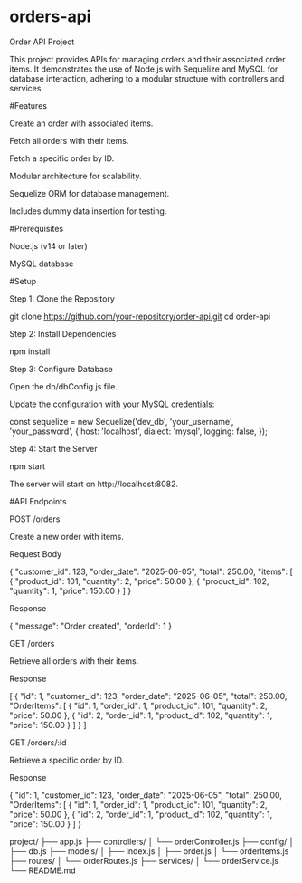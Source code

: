 # orders-api
Order API Project

This project provides APIs for managing orders and their associated order items. It demonstrates the use of Node.js with Sequelize and MySQL for database interaction, adhering to a modular structure with controllers and services.

#Features

Create an order with associated items.

Fetch all orders with their items.

Fetch a specific order by ID.

Modular architecture for scalability.

Sequelize ORM for database management.

Includes dummy data insertion for testing.

#Prerequisites

Node.js (v14 or later)

MySQL database

#Setup

Step 1: Clone the Repository

git clone https://github.com/your-repository/order-api.git
cd order-api

Step 2: Install Dependencies

npm install

Step 3: Configure Database

Open the db/dbConfig.js file.

Update the configuration with your MySQL credentials:

const sequelize = new Sequelize('dev_db', 'your_username', 'your_password', {
  host: 'localhost',
  dialect: 'mysql',
  logging: false,
});

Step 4: Start the Server

npm start

The server will start on http://localhost:8082.


#API Endpoints

POST /orders

Create a new order with items.

Request Body

{
  "customer_id": 123,
  "order_date": "2025-06-05",
  "total": 250.00,
  "items": [
    {
      "product_id": 101,
      "quantity": 2,
      "price": 50.00
    },
    {
      "product_id": 102,
      "quantity": 1,
      "price": 150.00
    }
  ]
}

Response

{
  "message": "Order created",
  "orderId": 1
}

GET /orders

Retrieve all orders with their items.

Response

[
  {
    "id": 1,
    "customer_id": 123,
    "order_date": "2025-06-05",
    "total": 250.00,
    "OrderItems": [
      {
        "id": 1,
        "order_id": 1,
        "product_id": 101,
        "quantity": 2,
        "price": 50.00
      },
      {
        "id": 2,
        "order_id": 1,
        "product_id": 102,
        "quantity": 1,
        "price": 150.00
      }
    ]
  }
]

GET /orders/:id

Retrieve a specific order by ID.

Response

{
  "id": 1,
  "customer_id": 123,
  "order_date": "2025-06-05",
  "total": 250.00,
  "OrderItems": [
    {
      "id": 1,
      "order_id": 1,
      "product_id": 101,
      "quantity": 2,
      "price": 50.00
    },
    {
      "id": 2,
      "order_id": 1,
      "product_id": 102,
      "quantity": 1,
      "price": 150.00
    }
  ]
}

project/
├── app.js
├── controllers/
│   └── orderController.js
├── config/
│   ├── db.js
├── models/
│   ├── index.js
│   ├── order.js
│   └── orderItems.js
├── routes/
│   └── orderRoutes.js
├── services/
│   └── orderService.js
└── README.md
